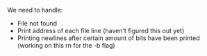 We need to handle:
  - File not found
  - Print address of each file line (haven't figured this out yet)
  - Printing newlines after certain amount of bits have been printed (working on this rn for the -b flag)
